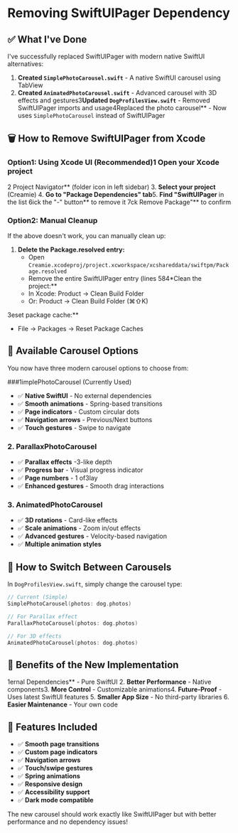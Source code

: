 # Removing SwiftUIPager Dependency

## ✅ What I've Done

I've successfully replaced SwiftUIPager with modern native SwiftUI alternatives:

1. **Created `SimplePhotoCarousel.swift`** - A native SwiftUI carousel using TabView
2. **Created `AnimatedPhotoCarousel.swift`** - Advanced carousel with 3D effects and gestures3**Updated `DogProfilesView.swift`** - Removed SwiftUIPager imports and usage4Replaced the photo carousel** - Now uses `SimplePhotoCarousel` instead of SwiftUIPager

## 🗑️ How to Remove SwiftUIPager from Xcode

### Option1: Using Xcode UI (Recommended)1 **Open your Xcode project**
2 Project Navigator** (folder icon in left sidebar)
3. **Select your project** (Creamie)
4. **Go to "Package Dependencies" tab**5. **Find "SwiftUIPager** in the list
6ick the "-" button** to remove it
7ck Remove Package"** to confirm

### Option2: Manual Cleanup

If the above doesn't work, you can manually clean up:

1. **Delete the Package.resolved entry:**
   - Open `Creamie.xcodeproj/project.xcworkspace/xcshareddata/swiftpm/Package.resolved`
   - Remove the entire SwiftUIPager entry (lines 584*Clean the project:**
   - In Xcode: Product → Clean Build Folder
   - Or: Product → Clean Build Folder (⌘⇧K)

3eset package cache:**
   - File → Packages → Reset Package Caches

## 🎨 Available Carousel Options

You now have three modern carousel options to choose from:

###1implePhotoCarousel (Currently Used)
- ✅ **Native SwiftUI** - No external dependencies
- ✅ **Smooth animations** - Spring-based transitions
- ✅ **Page indicators** - Custom circular dots
- ✅ **Navigation arrows** - Previous/Next buttons
- ✅ **Touch gestures** - Swipe to navigate

### 2. ParallaxPhotoCarousel
- ✅ **Parallax effects** -3-like depth
- ✅ **Progress bar** - Visual progress indicator
- ✅ **Page numbers** - 1 of3lay
- ✅ **Enhanced gestures** - Smooth drag interactions

### 3. AnimatedPhotoCarousel
- ✅ **3D rotations** - Card-like effects
- ✅ **Scale animations** - Zoom in/out effects
- ✅ **Advanced gestures** - Velocity-based navigation
- ✅ **Multiple animation styles**

## 🔄 How to Switch Between Carousels

In `DogProfilesView.swift`, simply change the carousel type:

```swift
// Current (Simple)
SimplePhotoCarousel(photos: dog.photos)

// For Parallax effect
ParallaxPhotoCarousel(photos: dog.photos)

// For 3D effects
AnimatedPhotoCarousel(photos: dog.photos)
```

## 🚀 Benefits of the New Implementation

1ernal Dependencies** - Pure SwiftUI
2. **Better Performance** - Native components3. **More Control** - Customizable animations4. **Future-Proof** - Uses latest SwiftUI features
5. **Smaller App Size** - No third-party libraries
6. **Easier Maintenance** - Your own code

## 🎯 Features Included

- ✅ **Smooth page transitions**
- ✅ **Custom page indicators**
- ✅ **Navigation arrows**
- ✅ **Touch/swipe gestures**
- ✅ **Spring animations**
- ✅ **Responsive design**
- ✅ **Accessibility support**
- ✅ **Dark mode compatible**

The new carousel should work exactly like SwiftUIPager but with better performance and no dependency issues! 